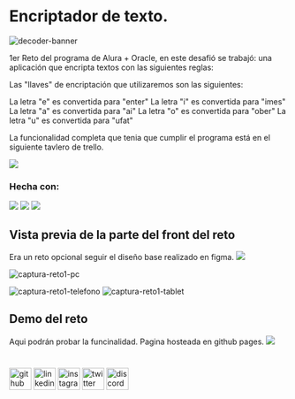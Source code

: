 # Encriptador de texto.
![decoder-banner](https://user-images.githubusercontent.com/71718050/150192737-dc637c56-4859-4e9c-8996-1e8f34dad535.png)

1er Reto del programa de Alura + Oracle, en este desafió se trabajó:
una aplicación que encripta textos con las siguientes reglas:

Las "llaves" de encriptación que utilizaremos son las siguientes:

La letra "e" es convertida para "enter"
La letra "i" es convertida para "imes"
La letra "a" es convertida para "ai"
La letra "o" es convertida para "ober"
La letra "u" es convertida para "ufat"

La funcionalidad completa que tenia que cumplir el programa está en el siguiente tavlero de trello.

[<img src='https://img.shields.io/badge/Trello-7289DA?style=for-the-badge&logo=trello&logoColor=white'>](https://trello.com/b/0TGWfeU2/firstoraclechallenge)

### Hecha con:
<img src="https://img.shields.io/badge/HTML5-E34F26?style=for-the-badge&logo=html5&logoColor=white"> <img src="https://img.shields.io/badge/CSS3-1572B6?style=for-the-badge&logo=css3&logoColor=white"> <img src="https://img.shields.io/badge/JavaScript-323330?style=for-the-badge&logo=javascript&logoColor=F7DF1E">


## Vista previa de la parte del front del reto
Era un reto opcional seguir el diseño base realizado en figma.
[<img src='https://img.shields.io/badge/Figma-7289DA?style=for-the-badge&logo=figma&logoColor=white'>](https://www.figma.com/file/trP3p5nEh7XUyB3n2bomjP/Alura-Challenge---Desaf%C3%ADo-1---L%C3%B3gica?node-id=2%3A213)


![captura-reto1-pc](https://user-images.githubusercontent.com/71718050/150193007-42891de3-a9a6-47f8-afa9-33e6dbb811b6.png)

![captura-reto1-telefono](https://user-images.githubusercontent.com/71718050/150194028-5675ce3a-0570-4246-9d31-94cb70e6766e.png) ![captura-reto1-tablet](https://user-images.githubusercontent.com/71718050/150194165-611e0722-7412-4277-a734-f1433d3b9ce6.png)

## Demo del reto
Aqui podrán probar la funcinalidad.
Pagina hosteada en github pages.
[<img src="https://img.shields.io/website-up-down-green-red/http/monip.org.svg">](https://1001-caleb.github.io/firstOracleChallenge/
)

#
[<img src='https://cdn.jsdelivr.net/npm/simple-icons@3.0.1/icons/github.svg' alt='github' height='40'>](https://github.com/1001-caleb) [<img src='https://cdn.jsdelivr.net/npm/simple-icons@3.0.1/icons/linkedin.svg' alt='linkedin' height='40'>](https://www.linkedin.com/in/caleb-parra/) [<img src='https://cdn.jsdelivr.net/npm/simple-icons@3.0.1/icons/instagram.svg' alt='instagram' height='40'>](https://www.instagram.com/https://www.instagram.com/parracode_/?hl=es-la/) 
[<img src='https://cdn.jsdelivr.net/npm/simple-icons@3.0.1/icons/twitter.svg' alt='twitter' height='40'>](https://twitter.com/https://twitter.com/ParraCode_)  [<img src='https://cdn.jsdelivr.net/npm/simple-icons@3.0.1/icons/discord.svg' alt='discord' height='40'>](discord.io/Guides4A) 
